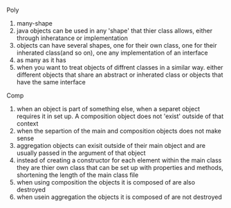 Poly
1. many-shape
2. java objects can be used in any 'shape' that thier class allows, either through inheratance or implementation
3. objects can have several shapes, one for their own class, one for their inherated class(and so on), one any implementation of an interface
4. as many as it has
5. when you want to treat objects of diffrent classes in a similar way. either different objects that share an abstract or inherated class or objects that have the same interface

Comp
1. when an object is part of something else, when a separet object requires it in set up. A composition object does not 'exist' outside of that context
2. when the separtion of the main and composition objects does not make sense
3. aggregation objects can exisit outside of their main object and are usually passed in the argument of that object
4. instead of creating a constructor for each element within the main class they are thier own class that can be set up with properties and methods, shortening the length of the main class file
5. when using composition the objects it is composed of are also destroyed
6. when usein aggregation the objects it is composed of are not destroyed 